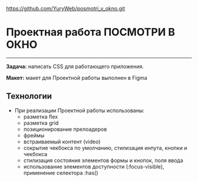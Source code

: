 https://github.com/YuryWeb/posmotri_v_okno.git

# Проектная работа ПОСМОТРИ В ОКНО

---

**Задача:** написать CSS для работающего приложения.

**Макет:** макет для Проектной работы выполнен в Figma

## Технологии

- При реализации Проектной работы использованы:
  - разметка flex
  - разметка grid
  - позиционирование прелоадеров
  - фреймы
  - встраиваемый контент (video)
  - сокрытие чекбокса по умолчанию, стилизация инпута, кнопки и чекбокса
  - стилизация состояния элементов формы и кнопок, поля ввода
  - использование элементов доступности (:focus-visible), применение селектора :has()
